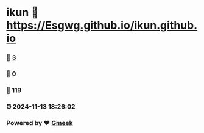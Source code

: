 # ikun :link: https://Esgwg.github.io/ikun.github.io 
### :page_facing_up: [3](https://Esgwg.github.io/ikun.github.io/tag.html) 
### :speech_balloon: 0 
### :hibiscus: 119 
### :alarm_clock: 2024-11-13 18:26:02 
### Powered by :heart: [Gmeek](https://github.com/Meekdai/Gmeek)
